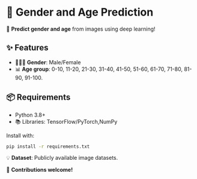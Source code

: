 # 🎯 Gender and Age Prediction  

🚀 **Predict gender and age** from images using deep learning!  

## ✨ Features  
- 🧑‍🤝‍🧑 **Gender**: Male/Female  
- 📊 **Age group**: 0-10, 11-20, 21-30, 31-40, 41-50, 51-60, 61-70, 71-80, 81-90, 91-100. 

## 📦 Requirements  
- Python 3.8+  
- 📚 Libraries: TensorFlow/PyTorch,NumPy  

Install with:  
```bash  
pip install -r requirements.txt  
```  

💡 **Dataset**: Publicly available image datasets.  

🤝 **Contributions welcome!**  
